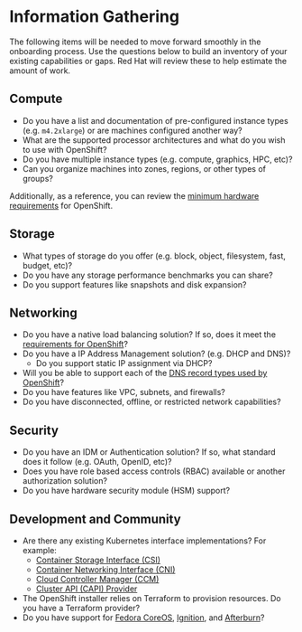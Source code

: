 
# Information Gathering

The following items will be needed to move forward smoothly in the onboarding process. Use the questions below to build an inventory of your existing capabilities or gaps. Red Hat will review these to help estimate the amount of work. 


## Compute

- Do you have a list and documentation of pre-configured instance types (e.g. `m4.2xlarge`) or are machines configured another way? 
- What are the supported processor architectures and what do you wish to use with OpenShift?
- Do you have multiple instance types (e.g. compute, graphics, HPC, etc)? 
- Can you organize machines into zones, regions, or other types of groups?

Additionally, as a reference, you can review the [minimum hardware requirements](https://docs.openshift.com/container-platform/latest/installing/installing_bare_metal/installing-bare-metal.html#installation-minimum-resource-requirements_installing-bare-metal) for OpenShift.

## Storage

- What types of storage do you offer (e.g. block, object, filesystem, fast, budget, etc)?
- Do you have any storage performance benchmarks you can share? 
- Do you support features like snapshots and disk expansion?

## Networking

- Do you have a native load balancing solution? If so, does it meet the [requirements for OpenShift](https://docs.openshift.com/container-platform/latest/installing/installing_bare_metal/installing-bare-metal.html#installation-load-balancing-user-infra_installing-bare-metal)?
- Do you have a IP Address Management solution? (e.g. DHCP and DNS)?
    - Do you support static IP assignment via DHCP? 
- Will you be able to support each of the [DNS record types used by OpenShift](https://docs.openshift.com/container-platform/latest/installing/installing_bare_metal/installing-bare-metal.html#installation-dns-user-infra_installing-bare-metal)?
- Do you have features like VPC, subnets, and firewalls?
- Do you have disconnected, offline, or restricted network capabilities?

## Security

- Do you have an IDM or Authentication solution? If so, what standard does it follow (e.g. OAuth, OpenID, etc)?
- Does you have role based access controls (RBAC) available or another authorization solution?
- Do you have hardware security module (HSM) support?

## Development and Community

- Are there any existing Kubernetes interface implementations? For example:
    - [Container Storage Interface (CSI)](https://kubernetes-csi.github.io/docs/)
    - [Container Networking Interface (CNI)](https://kubernetes.io/docs/concepts/extend-kubernetes/compute-storage-net/network-plugins/)
    - [Cloud Controller Manager (CCM)](https://kubernetes.io/docs/tasks/administer-cluster/developing-cloud-controller-manager/)
    - [Cluster API (CAPI) Provider](https://cluster-api.sigs.k8s.io/introduction.html)
-  The OpenShift installer relies on Terraform to provision resources. Do you have a Terraform provider?
-  Do you have support for [Fedora CoreOS](https://docs.fedoraproject.org/en-US/fedora-coreos/platforms/), [Ignition](https://coreos.github.io/ignition/), and [Afterburn](https://coreos.github.io/afterburn/)?

